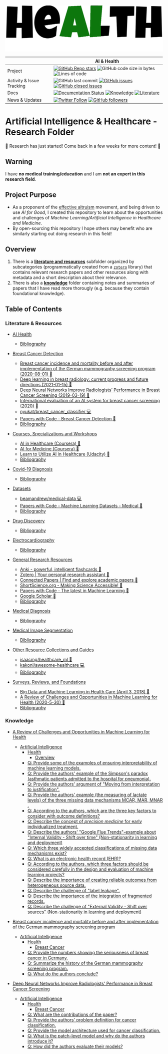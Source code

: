 ![Thumbnail](https://github.com/pwenker/ai_and_health/blob/main/docs/images/healthai.png?raw=true)


|  | AI & Health |
| --- | --- |
| Project                | [![GitHub Repo stars](https://img.shields.io/github/stars/pwenker/ai_and_health?style=social)](https://github.com/pwenker/ai_and_health) ![GitHub code size in bytes](https://img.shields.io/github/languages/code-size/pwenker/ai_and_health) ![Lines of code](https://img.shields.io/tokei/lines/github/pwenker/ai_and_health)
| Activity & Issue Tracking | ![GitHub last commit](https://img.shields.io/github/last-commit/pwenker/ai_and_health) [![GitHub issues](https://img.shields.io/github/issues-raw/pwenker/ai_and_health)](https://github.com/pwenker/ai_and_health/issues?q=is%3Aopen+is%3Aissue) [![GitHub closed issues](https://img.shields.io/github/issues-closed-raw/pwenker/ai_and_health)](https://github.com/pwenker/ai_and_health/issues?q=is%3Aissue+is%3Aclosed)  |
| Docs | [![Documentation Status](https://img.shields.io/badge/Docs-index-green)](https://pwenker.com/ai_and_health) [![Knowledge](https://img.shields.io/badge/Docs-knowledge-brightgreen)](https://pwenker.com/ai_and_health/knowledge/) [![Literature](https://img.shields.io/badge/Docs-literature-brightgreen)](https://pwenker.com/ai_and_health/literature/) | 
| News & Updates | [![Twitter Follow](https://img.shields.io/twitter/follow/PascalWenker?style=social)](https://twitter.com/PascalWenker) [![GitHub followers](https://img.shields.io/github/followers/pwenker?style=social)](https://github.com/pwenker)|


# Artificial Intelligence & Healthcare - Research Folder

:construction: Research has just started! Come back in a few weeks for more content! :construction:

## Warning

I have **no medical training/education** and I am **not an expert in this research field**.

## Project Purpose

- As a proponent of the [effective altruism](https://en.wikipedia.org/wiki/Effective_altruism) movement, and being driven to use *AI for Good*, I created this repository to learn about the opportunities and challenges of *Machine Learning/Artificial Intelligence in Healthcare and Medicine*.
- By open-sourcing this repository I hope others may benefit who are similarly starting out doing research in this field!


## Overview

1. There is a [**literature and resources**](docs/literature/readme.md) subfolder organized by subcategories (programmatically created from a [`zotero`](https://www.zotero.org/) library) that contains relevant research papers and other resources along with metadata and a short description about their relevance.
2. There is also a [**knowledge**](docs/knowledge/readme.md) folder containing notes and summaries of papers that I have read more thorougly (e.g. because they contain foundational knowledge). 
## Table of Contents

### Literature & Resources


   * [AI Health](docs/literature/ai_health.md#ai-health)
      * [Bibliography](docs/literature/ai_health.md#bibliography)

   * [Breast Cancer Detection](docs/literature/breast_cancer_detection.md#breast-cancer-detection)
      * [Breast cancer incidence and mortality before and after implementation of the German mammography screening program (2020-08-01) <g-emoji class="g-emoji" alias="book" fallback-src="https://github.githubassets.com/images/icons/emoji/unicode/1f4d6.png">📖</g-emoji>](docs/literature/breast_cancer_detection.md#breast-cancer-incidence-and-mortality-before-and-after-implementation-of-the-german-mammography-screening-program-2020-08-01-book)
      * [Deep learning in breast radiology: current progress and future directions (2021-01-15) <g-emoji class="g-emoji" alias="book" fallback-src="https://github.githubassets.com/images/icons/emoji/unicode/1f4d6.png">📖</g-emoji>](docs/literature/breast_cancer_detection.md#deep-learning-in-breast-radiology-current-progress-and-future-directions-2021-01-15-book)
      * [Deep Neural Networks Improve Radiologists’ Performance in Breast Cancer Screening (2019-03-19) <g-emoji class="g-emoji" alias="book" fallback-src="https://github.githubassets.com/images/icons/emoji/unicode/1f4d6.png">📖</g-emoji>](docs/literature/breast_cancer_detection.md#deep-neural-networks-improve-radiologists-performance-in-breast-cancer-screening-2019-03-19-book)
      * [International evaluation of an AI system for breast cancer screening (2020) <g-emoji class="g-emoji" alias="book" fallback-src="https://github.githubassets.com/images/icons/emoji/unicode/1f4d6.png">📖</g-emoji>](docs/literature/breast_cancer_detection.md#international-evaluation-of-an-ai-system-for-breast-cancer-screening-2020-book)
      * [nyukat/breast_cancer_classifier <g-emoji class="g-emoji" alias="computer" fallback-src="https://github.githubassets.com/images/icons/emoji/unicode/1f4bb.png">💻</g-emoji>](docs/literature/breast_cancer_detection.md#nyukatbreast_cancer_classifier-computer)
      * [Papers with Code - Breast Cancer Detection <g-emoji class="g-emoji" alias="book" fallback-src="https://github.githubassets.com/images/icons/emoji/unicode/1f4d6.png">📖</g-emoji>](docs/literature/breast_cancer_detection.md#papers-with-code---breast-cancer-detection-book)
      * [Bibliography](docs/literature/breast_cancer_detection.md#bibliography)

   * [Courses, Specializations and Workshops](docs/literature/courses,_specializations_and_workshops.md#courses-specializations-and-workshops)
      * [AI in Healthcare (Coursera) <g-emoji class="g-emoji" alias="book" fallback-src="https://github.githubassets.com/images/icons/emoji/unicode/1f4d6.png">📖</g-emoji>](docs/literature/courses,_specializations_and_workshops.md#ai-in-healthcare-coursera-book)
      * [AI for Medicine (Coursera) <g-emoji class="g-emoji" alias="book" fallback-src="https://github.githubassets.com/images/icons/emoji/unicode/1f4d6.png">📖</g-emoji>](docs/literature/courses,_specializations_and_workshops.md#ai-for-medicine-coursera-book)
      * [Learn to Utilize AI in Healthcare (Udacity) <g-emoji class="g-emoji" alias="book" fallback-src="https://github.githubassets.com/images/icons/emoji/unicode/1f4d6.png">📖</g-emoji>](docs/literature/courses,_specializations_and_workshops.md#learn-to-utilize-ai-in-healthcare-udacity-book)
      * [Bibliography](docs/literature/courses,_specializations_and_workshops.md#bibliography)

   * [Covid-19 Diagnosis](docs/literature/covid-19_diagnosis.md#covid-19-diagnosis)
      * [Bibliography](docs/literature/covid-19_diagnosis.md#bibliography)

   * [Datasets](docs/literature/datasets.md#datasets)
      * [beamandrew/medical-data <g-emoji class="g-emoji" alias="computer" fallback-src="https://github.githubassets.com/images/icons/emoji/unicode/1f4bb.png">💻</g-emoji>](docs/literature/datasets.md#beamandrewmedical-data-computer)
      * [Papers with Code - Machine Learning Datasets - Medical <g-emoji class="g-emoji" alias="book" fallback-src="https://github.githubassets.com/images/icons/emoji/unicode/1f4d6.png">📖</g-emoji>](docs/literature/datasets.md#papers-with-code---machine-learning-datasets---medical-book)
      * [Bibliography](docs/literature/datasets.md#bibliography)

   * [Drug Discovery](docs/literature/drug_discovery.md#drug-discovery)
      * [Bibliography](docs/literature/drug_discovery.md#bibliography)

   * [Electrocardiography](docs/literature/electrocardiography.md#electrocardiography)
      * [Bibliography](docs/literature/electrocardiography.md#bibliography)

   * [General Research Resources](docs/literature/general_research_resources.md#general-research-resources)
      * [Anki - powerful, intelligent flashcards <g-emoji class="g-emoji" alias="book" fallback-src="https://github.githubassets.com/images/icons/emoji/unicode/1f4d6.png">📖</g-emoji>](docs/literature/general_research_resources.md#anki---powerful-intelligent-flashcards-book)
      * [Zotero | Your personal research assistant <g-emoji class="g-emoji" alias="book" fallback-src="https://github.githubassets.com/images/icons/emoji/unicode/1f4d6.png">📖</g-emoji>](docs/literature/general_research_resources.md#zotero--your-personal-research-assistant-book)
      * [Connected Papers | Find and explore academic papers <g-emoji class="g-emoji" alias="book" fallback-src="https://github.githubassets.com/images/icons/emoji/unicode/1f4d6.png">📖</g-emoji>](docs/literature/general_research_resources.md#connected-papers--find-and-explore-academic-papers-book)
      * [ShortScience.org - Making Science Accessible! <g-emoji class="g-emoji" alias="book" fallback-src="https://github.githubassets.com/images/icons/emoji/unicode/1f4d6.png">📖</g-emoji>](docs/literature/general_research_resources.md#shortscienceorg---making-science-accessible-book)
      * [Papers with Code - The latest in Machine Learning <g-emoji class="g-emoji" alias="book" fallback-src="https://github.githubassets.com/images/icons/emoji/unicode/1f4d6.png">📖</g-emoji>](docs/literature/general_research_resources.md#papers-with-code---the-latest-in-machine-learning-book)
      * [Google Scholar <g-emoji class="g-emoji" alias="book" fallback-src="https://github.githubassets.com/images/icons/emoji/unicode/1f4d6.png">📖</g-emoji>](docs/literature/general_research_resources.md#google-scholar-book)
      * [Bibliography](docs/literature/general_research_resources.md#bibliography)

   * [Medical Diagnosis](docs/literature/medical_diagnosis.md#medical-diagnosis)
      * [Bibliography](docs/literature/medical_diagnosis.md#bibliography)

   * [Medical Image Segmentation](docs/literature/medical_image_segmentation.md#medical-image-segmentation)
      * [Bibliography](docs/literature/medical_image_segmentation.md#bibliography)

   * [Other Resource Collections and Guides](docs/literature/other_resource_collections_and_guides.md#other-resource-collections-and-guides)
      * [isaacmg/healthcare_ml <g-emoji class="g-emoji" alias="book" fallback-src="https://github.githubassets.com/images/icons/emoji/unicode/1f4d6.png">📖</g-emoji>](docs/literature/other_resource_collections_and_guides.md#isaacmghealthcare_ml-book)
      * [kakoni/awesome-healthcare <g-emoji class="g-emoji" alias="computer" fallback-src="https://github.githubassets.com/images/icons/emoji/unicode/1f4bb.png">💻</g-emoji>](docs/literature/other_resource_collections_and_guides.md#kakoniawesome-healthcare-computer)
      * [Bibliography](docs/literature/other_resource_collections_and_guides.md#bibliography)

   * [Surveys, Reviews, and Foundations](docs/literature/surveys,_reviews,_and_foundations.md#surveys-reviews-and-foundations)
      * [Big Data and Machine Learning in Health Care (April 3, 2018) <g-emoji class="g-emoji" alias="book" fallback-src="https://github.githubassets.com/images/icons/emoji/unicode/1f4d6.png">📖</g-emoji>](docs/literature/surveys,_reviews,_and_foundations.md#big-data-and-machine-learning-in-health-care-april-3-2018-book)
      * [A Review of Challenges and Opportunities in Machine Learning for Health (2020-5-30) <g-emoji class="g-emoji" alias="book" fallback-src="https://github.githubassets.com/images/icons/emoji/unicode/1f4d6.png">📖</g-emoji>](docs/literature/surveys,_reviews,_and_foundations.md#a-review-of-challenges-and-opportunities-in-machine-learning-for-health-2020-5-30-book)
      * [Bibliography](docs/literature/surveys,_reviews,_and_foundations.md#bibliography)

### Knowledge


   * [A Review of Challenges and Opportunities in Machine Learning for Health](docs/knowledge/a_review_of_challenges_and_opportunities_in_machine_learning_for_health.md#a-review-of-challenges-and-opportunities-in-machine-learning-for-health)
      * [Artificial Intelligence](docs/knowledge/a_review_of_challenges_and_opportunities_in_machine_learning_for_health.md#artificial-intelligence)
         * [Health](docs/knowledge/a_review_of_challenges_and_opportunities_in_machine_learning_for_health.md#health)
            * [Overview](docs/knowledge/a_review_of_challenges_and_opportunities_in_machine_learning_for_health.md#overview)
         * [Q: Provide some of the examples of ensuring interpretability of machine learning models.](docs/knowledge/a_review_of_challenges_and_opportunities_in_machine_learning_for_health.md#q-provide-some-of-the-examples-of-ensuring-interpretability-of-machine-learning-models)
         * [Q: Provide the authors' example of the Simpson's paradox (asthmatic patients admitted to the hospital for pneumonia).](docs/knowledge/a_review_of_challenges_and_opportunities_in_machine_learning_for_health.md#q-provide-the-authors-example-of-the-simpsons-paradox-asthmatic-patients-admitted-to-the-hospital-for-pneumonia)
         * [Q: Provide the authors' argument of "Moving from interpretation to justification".](docs/knowledge/a_review_of_challenges_and_opportunities_in_machine_learning_for_health.md#q-provide-the-authors-argument-of-moving-from-interpretation-to-justification)
         * [Q: Provide the authors' example (the measuring of lactate levels) of the three missing data mechanisms MCAR, MAR, MNAR .](docs/knowledge/a_review_of_challenges_and_opportunities_in_machine_learning_for_health.md#q-provide-the-authors-example-the-measuring-of-lactate-levelsof-the-three-missing-data-mechanisms-mcar-mar-mnar-)
         * [Q: According to the authors, which are the three key factors to consider with outcome definitions?](docs/knowledge/a_review_of_challenges_and_opportunities_in_machine_learning_for_health.md#q-according-to-the-authors-which-are-the-three-key-factors-to-consider-with-outcome-definitions)
         * [Q: Describe the concept of <em>precision medicine</em> for early individualized treatment.](docs/knowledge/a_review_of_challenges_and_opportunities_in_machine_learning_for_health.md#q-describe-the-concept-ofprecision-medicine-for-early-individualized-treatment)
         * [Q: Describe the authors' "Google Flue Trends"-example about "Internal Validity - Shift over time" (Non-stationarity in learning and deployment)](docs/knowledge/a_review_of_challenges_and_opportunities_in_machine_learning_for_health.md#q-describe-the-authors-google-flue-trends-example-about-internal-validity---shift-over-time-non-stationarity-in-learning-and-deployment)
         * [Q: Which three widely accepted classifications of missing data mechanisms exist?](docs/knowledge/a_review_of_challenges_and_opportunities_in_machine_learning_for_health.md#q-which-three-widely-accepted-classifications-of-missing-data-mechanisms-exist)
         * [Q: What is an electronic health record (EHR)?](docs/knowledge/a_review_of_challenges_and_opportunities_in_machine_learning_for_health.md#q-what-is-an-electronic-health-record-ehr)
         * [Q: According to the authors, which three factors should be considered carefully in the design and evaluation of machine learning projects?](docs/knowledge/a_review_of_challenges_and_opportunities_in_machine_learning_for_health.md#q-according-to-the-authors-which-three-factors-should-be-considered-carefully-in-the-design-and-evaluation-of-machine-learning-projects)
         * [Q: Describe the importance of creating reliable outcomes from heterogeneous source data.](docs/knowledge/a_review_of_challenges_and_opportunities_in_machine_learning_for_health.md#q-describe-the-importance-of-creating-reliable-outcomes-from-heterogeneous-source-data)
         * [Q: Describe the challenge of "label leakage".](docs/knowledge/a_review_of_challenges_and_opportunities_in_machine_learning_for_health.md#q-describe-the-challenge-of-label-leakage)
         * [Q: Describe the importance of the integration of fragmented records.](docs/knowledge/a_review_of_challenges_and_opportunities_in_machine_learning_for_health.md#q-describe-the-importance-of-the-integration-of-fragmented-records)
         * [Q: Describe the challenge of "External Validity - Shift over sources" (Non-stationarity in learning and deployment)](docs/knowledge/a_review_of_challenges_and_opportunities_in_machine_learning_for_health.md#q-describe-the-challenge-of-external-validity---shift-over-sources-non-stationarity-in-learning-and-deployment)

   * [Breast cancer incidence and mortality before and after implementation of the German mammography screening program](docs/knowledge/breast_cancer_incidence_and_mortality_before_and_after_implementation_of_the_german_mammography_screening_program.md#breast-cancer-incidence-and-mortality-before-and-after-implementation-of-the-german-mammography-screening-program)
      * [Artificial Intelligence](docs/knowledge/breast_cancer_incidence_and_mortality_before_and_after_implementation_of_the_german_mammography_screening_program.md#artificial-intelligence)
         * [Health](docs/knowledge/breast_cancer_incidence_and_mortality_before_and_after_implementation_of_the_german_mammography_screening_program.md#health)
            * [Breast Cancer](docs/knowledge/breast_cancer_incidence_and_mortality_before_and_after_implementation_of_the_german_mammography_screening_program.md#breast-cancer)
         * [Q: Provide the numbers showing the seriousness of breast cancer in Germany.](docs/knowledge/breast_cancer_incidence_and_mortality_before_and_after_implementation_of_the_german_mammography_screening_program.md#q-provide-the-numbers-showing-the-seriousness-of-breast-cancer-in-germany)
         * [Q: Summarize the history of the German mammography screening program.](docs/knowledge/breast_cancer_incidence_and_mortality_before_and_after_implementation_of_the_german_mammography_screening_program.md#q-summarize-the-history-of-the-german-mammography-screening-program)
         * [Q: What do the authors conclude?](docs/knowledge/breast_cancer_incidence_and_mortality_before_and_after_implementation_of_the_german_mammography_screening_program.md#q-what-do-the-authors-conclude)

   * [Deep Neural Networks Improve Radiologists' Performance in Breast Cancer Screening](docs/knowledge/deep_neural_networks_improve_radiologists'_performance_in_breast_cancer_screening.md#deep-neural-networks-improve-radiologists-performance-in-breast-cancer-screening)
      * [Artificial Intelligence](docs/knowledge/deep_neural_networks_improve_radiologists'_performance_in_breast_cancer_screening.md#artificial-intelligence)
         * [Health](docs/knowledge/deep_neural_networks_improve_radiologists'_performance_in_breast_cancer_screening.md#health)
            * [Breast Cancer](docs/knowledge/deep_neural_networks_improve_radiologists'_performance_in_breast_cancer_screening.md#breast-cancer)
         * [Q: What are the contributions of the paper?](docs/knowledge/deep_neural_networks_improve_radiologists'_performance_in_breast_cancer_screening.md#q-what-are-the-contributions-of-the-paper)
         * [Q: Provide the authors' problem definition for cancer classification.](docs/knowledge/deep_neural_networks_improve_radiologists'_performance_in_breast_cancer_screening.md#q-provide-the-authors-problem-definition-for-cancer-classification)
         * [Q: Provide the model architecture used for cancer classification.](docs/knowledge/deep_neural_networks_improve_radiologists'_performance_in_breast_cancer_screening.md#q-provide-the-model-architecture-used-for-cancer-classification)
         * [Q: What is the patch-level model and why do the authors introduce it?](docs/knowledge/deep_neural_networks_improve_radiologists'_performance_in_breast_cancer_screening.md#q-what-is-the-patch-level-model-and-why-do-the-authors-introduce-it)
         * [Q: How did the authors evaluate their models?](docs/knowledge/deep_neural_networks_improve_radiologists'_performance_in_breast_cancer_screening.md#q-how-did-the-authors-evaluate-their-models)

